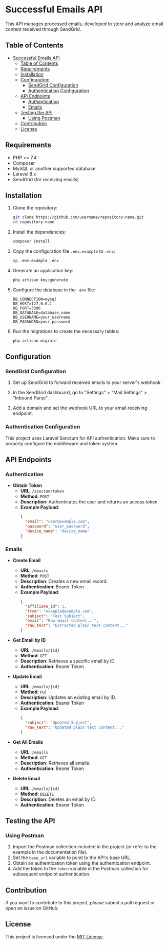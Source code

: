 # Successful Emails API

This API manages processed emails, developed to store and analyze email content received through SendGrid.

## Table of Contents

- [Successful Emails API](#successful-emails-api)
  - [Table of Contents](#table-of-contents)
  - [Requirements](#requirements)
  - [Installation](#installation)
  - [Configuration](#configuration)
    - [SendGrid Configuration](#sendgrid-configuration)
    - [Authentication Configuration](#authentication-configuration)
  - [API Endpoints](#api-endpoints)
    - [Authentication](#authentication)
    - [Emails](#emails)
  - [Testing the API](#testing-the-api)
    - [Using Postman](#using-postman)
  - [Contribution](#contribution)
  - [License](#license)

## Requirements

- PHP >= 7.4
- Composer
- MySQL or another supported database
- Laravel 8.x
- SendGrid (for receiving emails)

## Installation

1. Clone the repository:

   ```bash
   git clone https://github.com/username/repository-name.git
   cd repository-name
   ```

2. Install the dependencies:

   ```bash
   composer install
   ```

3. Copy the configuration file `.env.example` to `.env`:

   ```bash
   cp .env.example .env
   ```

4. Generate an application key:

   ```bash
   php artisan key:generate
   ```

5. Configure the database in the `.env` file:

   ```
   DB_CONNECTION=mysql
   DB_HOST=127.0.0.1
   DB_PORT=3306
   DB_DATABASE=database_name
   DB_USERNAME=your_username
   DB_PASSWORD=your_password
   ```

6. Run the migrations to create the necessary tables:

   ```bash
   php artisan migrate
   ```

## Configuration

### SendGrid Configuration

1. Set up SendGrid to forward received emails to your server's webhook.

2. In the SendGrid dashboard, go to "Settings" > "Mail Settings" > "Inbound Parse".

3. Add a domain and set the webhook URL to your email receiving endpoint.

### Authentication Configuration

This project uses Laravel Sanctum for API authentication. Make sure to properly configure the middleware and token system.

## API Endpoints

### Authentication

- **Obtain Token**
  - **URL**: `/sanctum/token`
  - **Method**: `POST`
  - **Description**: Authenticates the user and returns an access token.
  - **Example Payload**:
    ```json
    {
      "email": "user@example.com",
      "password": "user_password",
      "device_name": "device_name"
    }
    ```

### Emails

- **Create Email**
  - **URL**: `/emails`
  - **Method**: `POST`
  - **Description**: Creates a new email record.
  - **Authentication**: Bearer Token
  - **Example Payload**:
    ```json
    {
      "affiliate_id": 1,
      "from": "example@example.com",
      "subject": "Test Subject",
      "email": "Raw email content...",
      "raw_text": "Extracted plain text content..."
    }
    ```

- **Get Email by ID**
  - **URL**: `/emails/{id}`
  - **Method**: `GET`
  - **Description**: Retrieves a specific email by ID.
  - **Authentication**: Bearer Token

- **Update Email**
  - **URL**: `/emails/{id}`
  - **Method**: `PUT`
  - **Description**: Updates an existing email by ID.
  - **Authentication**: Bearer Token
  - **Example Payload**:
    ```json
    {
      "subject": "Updated Subject",
      "raw_text": "Updated plain text content..."
    }
    ```

- **Get All Emails**
  - **URL**: `/emails`
  - **Method**: `GET`
  - **Description**: Retrieves all emails.
  - **Authentication**: Bearer Token

- **Delete Email**
  - **URL**: `/emails/{id}`
  - **Method**: `DELETE`
  - **Description**: Deletes an email by ID.
  - **Authentication**: Bearer Token

## Testing the API

### Using Postman

1. Import the Postman collection included in the project (or refer to the example in the documentation file).
2. Set the `base_url` variable to point to the API's base URL.
3. Obtain an authentication token using the authentication endpoint.
4. Add the token to the `token` variable in the Postman collection for subsequent endpoint authentication.

## Contribution

If you want to contribute to this project, please submit a pull request or open an issue on GitHub.

## License

This project is licensed under the [MIT License](LICENSE).
